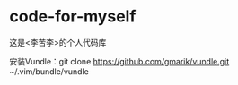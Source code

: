 # code-for-myself
这是<李苦李>的个人代码库

安装Vundle：git clone https://github.com/gmarik/vundle.git ~/.vim/bundle/vundle
